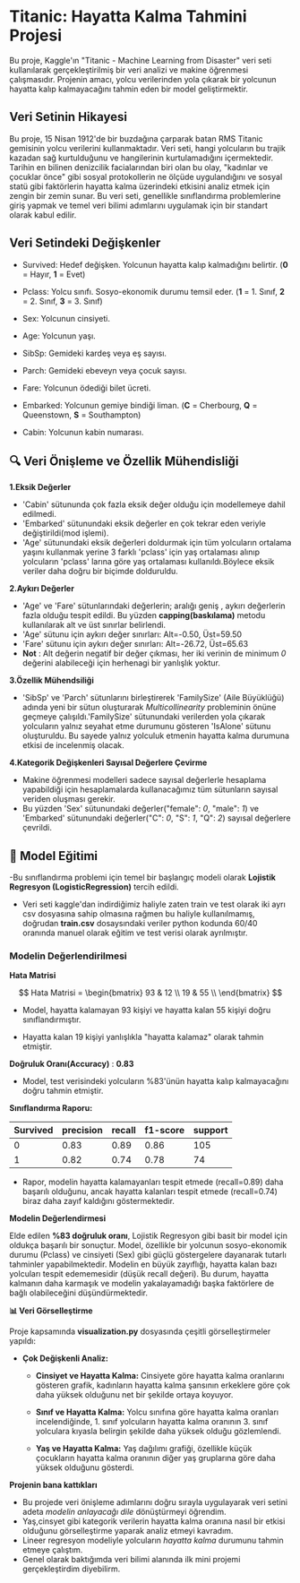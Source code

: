
# Titanic: Hayatta Kalma Tahmini Projesi

Bu proje, Kaggle'ın "Titanic - Machine Learning from Disaster" veri seti
kullanılarak gerçekleştirilmiş bir veri analizi ve makine öğrenmesi
çalışmasıdır. Projenin amacı, yolcu verilerinden yola çıkarak bir
yolcunun hayatta kalıp kalmayacağını tahmin eden bir model
geliştirmektir.

## Veri Setinin Hikayesi

Bu proje, 15 Nisan 1912'de bir buzdağına çarparak batan RMS Titanic
gemisinin yolcu verilerini kullanmaktadır. Veri seti, hangi yolcuların
bu trajik kazadan sağ kurtulduğunu ve hangilerinin kurtulamadığını
içermektedir. Tarihin en bilinen denizcilik facialarından biri olan bu
olay, "kadınlar ve çocuklar önce" gibi sosyal protokollerin ne ölçüde
uygulandığını ve sosyal statü gibi faktörlerin hayatta kalma üzerindeki
etkisini analiz etmek için zengin bir zemin sunar. Bu veri seti,
genellikle sınıflandırma problemlerine giriş yapmak ve temel veri bilimi
adımlarını uygulamak için bir standart olarak kabul edilir.

## Veri Setindeki Değişkenler

-   Survived: Hedef değişken. Yolcunun hayatta kalıp kalmadığını
    belirtir. (**0** = Hayır, **1** = Evet)

-   Pclass: Yolcu sınıfı. Sosyo-ekonomik durumu temsil eder. (**1** = 1.
    Sınıf, **2** = 2. Sınıf, **3** = 3. Sınıf)

-   Sex: Yolcunun cinsiyeti.

-   Age: Yolcunun yaşı.

-   SibSp: Gemideki kardeş veya eş sayısı.

-   Parch: Gemideki ebeveyn veya çocuk sayısı.

-   Fare: Yolcunun ödediği bilet ücreti.

-   Embarked: Yolcunun gemiye bindiği liman. (**C** = Cherbourg, **Q** =
    Queenstown, **S** = Southampton)

-   Cabin: Yolcunun kabin numarası.

## 🔍 Veri Önişleme ve Özellik Mühendisliği

**1.Eksik Değerler**
- 'Cabin' sütununda çok fazla eksik değer olduğu için modellemeye dahil edilmedi.
- 'Embarked' sütunundaki eksik değerler en çok tekrar eden veriyle değiştirildi(mod işlemi).
- 'Age' sütunundaki eksik değerleri doldurmak için tüm yolcuların ortalama yaşını kullanmak yerine 3 farklı 'pclass' için yaş ortalaması alınıp yolcuların 'pclass' larına göre yaş ortalaması kullanıldı.Böylece eksik veriler daha doğru bir biçimde dolduruldu.  

**2.Aykırı Değerler**

-   'Age' ve 'Fare' sütunlarındaki değerlerin; aralığı geniş , aykırı değerlerin fazla olduğu tespit edildi. Bu yüzden **capping(baskılama)** metodu kullanılarak alt ve üst sınırlar belirlendi.
-   'Age' sütunu için aykırı değer sınırları: Alt=-0.50, Üst=59.50
-   'Fare' sütunu için aykırı değer sınırları: Alt=-26.72, Üst=65.63
-   **Not** : Alt değerin negatif bir değer çıkması, her iki verinin de minimum *0* değerini alabileceği için herhenagi bir yanlışlık yoktur.

**3.Özellik Mühendsiliği**
-    'SibSp' ve 'Parch' sütunlarını birleştirerek 'FamilySize' (Aile Büyüklüğü) adında yeni bir sütun oluşturarak *Multicollinearity* probleminin önüne geçmeye çalışıldı.'FamilySize' sütunundaki verilerden yola çıkarak yolcuların yalnız seyahat etme durumunu gösteren 'IsAlone' sütunu oluşturuldu. Bu sayede yalnız yolculuk etmenin hayatta kalma durumuna etkisi de incelenmiş olacak.

**4.Kategorik Değişkenleri Sayısal Değerlere Çevirme**
- Makine öğrenmesi modelleri sadece sayısal değerlerle hesaplama yapabildiği için hesaplamalarda kullanacağımız tüm sütunların sayısal veriden oluşması gerekir.
- Bu yüzden 'Sex' sütunundaki değerler("female": *0*, "male": *1*) ve 'Embarked' sütunundaki değerler("C": *0*, "S": *1*, "Q": *2*) sayısal değerlere çevrildi.


## 🤖 Model Eğitimi

-Bu sınıflandırma problemi için temel bir başlangıç modeli olarak **Lojistik Regresyon (LogisticRegression)** tercih edildi.
- Veri seti kaggle'dan indirdiğimiz haliyle zaten train ve test olarak iki ayrı csv dosyasına sahip olmasına rağmen bu haliyle kullanılmamış, doğrudan **train.csv** dosaysındaki veriler python kodunda 60/40 oranında manuel olarak eğitim ve test verisi olarak ayrılmıştır.

### Modelin Değerlendirilmesi
**Hata Matrisi**

$$
Hata Matrisi = \begin{bmatrix}
93 & 12 \\
19 & 55 \\
\end{bmatrix}
$$

-   Model, hayatta kalamayan 93 kişiyi ve hayatta kalan 55 kişiyi doğru sınıflandırmıştır.

-   Hayatta kalan 19 kişiyi yanlışlıkla "hayatta kalamaz" olarak  tahmin etmiştir.

**Doğruluk Oranı(Accuracy)** : **0.83**
- Model, test verisindeki yolcuların %83'ünün hayatta kalıp kalmayacağını doğru tahmin etmiştir.

**Sınıflandırma Raporu:**

| Survived| precision | recall | f1-score | support |
|---|---|---|---|---|
| 0| 0.83 |  0.89 |0.86  |105 |
| 1 | 0.82 | 0.74|0.78 |74 |


-   Rapor, modelin hayatta kalamayanları tespit etmede (recall=0.89)
        daha başarılı olduğunu, ancak hayatta kalanları tespit etmede
        (recall=0.74) biraz daha zayıf kaldığını göstermektedir.

**Modelin Değerlendirmesi**

Elde edilen **%83 doğruluk oranı**, Lojistik Regresyon gibi basit bir
model için oldukça başarılı bir sonuçtur. Model, özellikle bir yolcunun
sosyo-ekonomik durumu (Pclass) ve cinsiyeti (Sex) gibi güçlü
göstergelere dayanarak tutarlı tahminler yapabilmektedir. Modelin en
büyük zayıflığı, hayatta kalan bazı yolcuları tespit edememesidir (düşük
recall değeri). Bu durum, hayatta kalmanın daha karmaşık ve modelin
yakalayamadığı başka faktörlere de bağlı olabileceğini düşündürmektedir.



**📊 Veri Görselleştirme**

Proje kapsamında **visualization.py** dosyasında çeşitli görselleştirmeler yapıldı:

-   **Çok Değişkenli Analiz:**

    -   **Cinsiyet ve Hayatta Kalma:**
        Cinsiyete göre hayatta kalma
        oranlarını gösteren grafik, kadınların hayatta kalma şansının
        erkeklere göre çok daha yüksek olduğunu net bir şekilde ortaya
        koyuyor.

    -   **Sınıf ve Hayatta Kalma:**
        Yolcu sınıfına göre hayatta kalma
        oranları incelendiğinde, 1. sınıf yolcuların hayatta kalma
        oranının 3. sınıf yolculara kıyasla belirgin şekilde daha yüksek
        olduğu gözlemlendi.

    -   **Yaş ve Hayatta Kalma:**
        Yaş dağılımı grafiği, özellikle küçük
        çocukların hayatta kalma oranının diğer yaş gruplarına göre daha
        yüksek olduğunu gösterdi.


**Projenin bana kattıkları**
- Bu projede veri önişleme adımlarını doğru sırayla uygulayarak veri setini adeta *modelin anlayacağı dile* dönüştürmeyi öğrendim.
- Yaş,cinsyet gibi kategorik verilerin hayatta kalma oranına nasıl bir etkisi olduğunu görselleştirme yaparak analiz etmeyi kavradım.
- Lineer regresyon modeliyle yolcuların *hayatta kalma* durumunu tahmin etmeye çalıştım.
- Genel olarak baktığımda veri bilimi alanında ilk mini projemi gerçekleştirdim diyebilirm.
